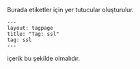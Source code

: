 Burada etiketler için yer tutucular oluşturulur.
```
---
layout: tagpage
title: "Tag: ssl"
tag: ssl
---
```

içerik bu şekilde olmalıdır.
